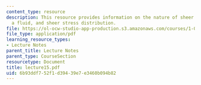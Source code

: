 ```yaml
---
content_type: resource
description: This resource provides information on the nature of sheer stresses in
  a fluid, and sheer stress distribution.
file: https://ol-ocw-studio-app-production.s3.amazonaws.com/courses/1-060-engineering-mechanics-ii-spring-2006/6b93ddf752f1d39439e7e3460b094b82_lecture15.pdf
file_type: application/pdf
learning_resource_types:
- Lecture Notes
parent_title: Lecture Notes
parent_type: CourseSection
resourcetype: Document
title: lecture15.pdf
uid: 6b93ddf7-52f1-d394-39e7-e3460b094b82
---
```

